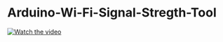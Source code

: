 # Arduino-Wi-Fi-Signal-Stregth-Tool

[![Watch the video]()]([https://youtu.be/vt5fpE0bzSY](https://www.youtube.com/shorts/UHPUSp6ORwE))
